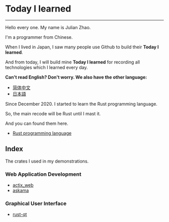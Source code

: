 # Today I learned

---
Hello every one. My name is Julian Zhao.

I'm a programmer from Chinese. 

When I lived in Japan, I saw many people use Github to build their **Today I learned**.

And from today, I will build mine **Today I learned** for recording all technologies which I learned every day.

**Can't read English? Don't worry. We also have the other language:**

- [简体中文](README.zh_cn.md)
- [日本語](README.ja_jp.md)

Since December 2020. I started to learn the Rust programming language.

So, the main recode will be Rust until I mast it.

And you can found them here.

- [Rust programming language](rust/)

## Index
The crates I used in my demonstrations.
### Web Application Development
- [actix_web](https://actix.rs/)
- [askama](https://github.com/djc/askama)
### Graphical User Interface
- [rust-qt](https://rust-qt.github.io/qt/)